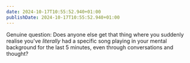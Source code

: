 ```yaml
---
date: 2024-10-17T10:55:52.940+01:00
publishDate: 2024-10-17T10:55:52.940+01:00
---
```


Genuine question: Does anyone else get that thing where you suddenly realise you've *literally* had a specific song playing in your mental background for the last 5 minutes, even through conversations and thought?
